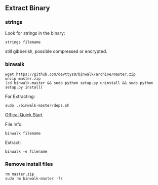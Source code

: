 ## Extract Binary

### strings
Look for strings in the binary:

    strings filename
    
still gibberish, possible compressed or encrypted.

### binwalk

    wget https://github.com/devttys0/binwalk/archive/master.zip
    unzip master.zip
    (cd binwalk-master && sudo python setup.py uninstall && sudo python setup.py install)

For Extracting:

    sudo ./binwalk-master/deps.sh

[Offical Quick Start](https://github.com/ReFirmLabs/binwalk/wiki/Quick-Start-Guide)

File Info:

    binwalk filename
    
Extract:

    binwalk -e filename
    
### Remove install files

    rm master.zip
    sudo rm binwalk-master -fr